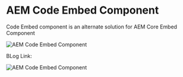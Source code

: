 # AEM Code Embed Component
Code Embed component is an alternate solution for AEM Core Embed Component

![AEM Code Embed Component](https://drive.google.com/uc?export=view&id=1DJS3i-oWm9u61L8Q_-M0domfV5TTC59j)



BLog Link: 

![AEM Code Embed Component](https://drive.google.com/uc?export=view&id=1lJWM-mloQxXLGyO73fkyJa2XvBRH3aYT)
